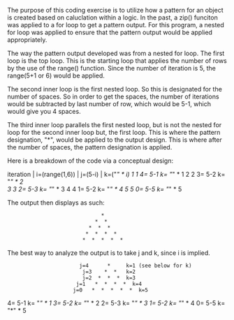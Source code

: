 The purpose of this coding exercise is to utilize how a pattern for an object is created based on caluclation within a logic. In the past, a zip() funciton was applied to a for loop to get a pattern output. For this program, a nested for loop was applied to ensure  that the pattern output would be applied appropriately. 

The way the pattern output developed was from a nested for loop. The first loop is the top loop. This is the starting loop that applies the number of rows by the use of the range() function. Since the number of iteration is 5, the range(5+1 or 6) would be applied. 

The second inner loop is the first nested loop. So this is designated for the number of spaces. So in order to get the spaces, the number of iterations would be subtracted by last number of row, which would be 5-1, which would give you 4 spaces.

The third inner loop parallels the first nested loop, but is not the nested for loop for the second inner loop but, the first loop. This is where the pattern designation, "*", would be applied to the output design. This is where after the number of spaces, the pattern designation is applied. 

Here is a breakdown of the code via a conceptual design:

iteration   |  i=(range(1,6))  |  j=(5-i)  | k=("*" * i)
    1               1             4= 5-1     k= "*" * 1
    2               2             3= 5-2     k= "*" * 2    
    3               3             2= 5-3     k= "*" * 3
    4               4             1= 5-2     k= "*" * 4
    5               5             0= 5-5     k= "*" * 5

The output then displays as such:

                                  *  
                                *  *  
                              *  *  *  
                             *  *  *  *  
                            *  *  *  *  *  

The best way to analyze the output is to take j and k, since i is implied. 

                           j=4      *     k=1 (see below for k)
                            j=3    *  *   k=2
                            j=2  *  *  *  k=3
                          j=1   *  *  *  *  k=4
                         j=0   *  *  *  *  *  k=5
                            
4= 5-1     k= "*" * 1
3= 5-2     k= "*" * 2 
2= 5-3     k= "*" * 3
1= 5-2     k= "*" * 4
0= 5-5     k= "*" * 5

